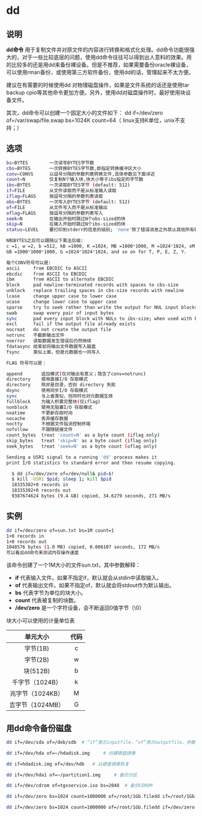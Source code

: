 # **dd**

## 说明

**dd命令** 用于复制文件并对原文件的内容进行转换和格式化处理。dd命令功能很强大的，对于一些比较底层的问题，使用dd命令往往可以得到出人意料的效果。用的比较多的还是用dd来备份裸设备。但是不推荐，如果需要备份oracle裸设备，可以使用rman备份，或使用第三方软件备份，使用dd的话，管理起来不太方便。

建议在有需要的时候使用dd 对物理磁盘操作，如果是文件系统的话还是使用tar backup cpio等其他命令更加方便。另外，使用dd对磁盘操作时，最好使用块设备文件。

其次，dd命令可以创建一个固定大小的文件如下：
dd if=/dev/zero of=/var/swap/file.swap bs=1024K count=64（ linux支持K单位，unix不支持；）

## 选项

```sh
bs=BYTES        一次读写BYTES字节数
cbs=BYTES       一次转换BYTES字节数,即指定转换缓冲区大小
conv=CONVS      以逗号分隔的参数列表转换文件,具体参数见下面详述
count=N         仅复制N个输入块,块大小等于ibs指定的字节数
ibs=BYTES       一次读取BYTES字节 (default: 512)
if=FILE         从文件读取而不是从标准输入读取
iflag=FLAGS     按逗号分隔的参数列表读取
obs=BYTES       一次写入BYTES字节 (default: 512)
of=FILE         从文件写入而不是从标准输出
oflag=FLAGS     按逗号分隔的参数列表写入
seek=N          在输出开始时跳过N个obs-sized的块
skip=N          在输入开始时跳过N个ibs-sized的块
status=LEVEL    要打印到stderr的信息的级别; 'none'除了错误消息之外禁止其他所有输出，'noxfer'禁止最终传输统计信息，'progress'显示定期传输统计信息

N和BYTES之后可以跟随以下乘法后缀:
c =1, w =2, b =512, kB =1000, K =1024, MB =1000*1000, M =1024*1024, xM =M
GB =1000*1000*1000, G =1024*1024*1024, and so on for T, P, E, Z, Y.

每个CONV符号可以是:
ascii     from EBCDIC to ASCII
ebcdic    from ASCII to EBCDIC
ibm       from ASCII to alternate EBCDIC
block     pad newline-terminated records with spaces to cbs-size
unblock   replace trailing spaces in cbs-size records with newline
lcase     change upper case to lower case
ucase     change lower case to upper case
sparse    try to seek rather than write the output for NUL input blocks
swab      swap every pair of input bytes
sync      pad every input block with NULs to ibs-size; when used with block or unblock, pad with spaces rather than NULs
excl      fail if the output file already exists
nocreat   do not create the output file
notrunc   不截断输出文件
noerror   读取数据发生错误后仍然继续
fdatasync 结束前将输出文件数据写入磁盘
fsync     类似上面，但是元数据也一同写入

FLAG 符号可以是：

append       追加模式(仅对输出有意义；隐含了conv=notrunc)
directory    使用直接I/O 存取模式
directory    除非是目录，否则 directory 失败
dsync        使用同步I/O 存取模式
sync         与上者类似，但同时也对元数据生效
fullblock    为输入积累完整块(仅iflag)
nonblock     使用无阻塞I/O 存取模式
noatime      不更新存取时间
nocache      丢弃缓存数据
noctty       不根据文件指派控制终端
nofollow     不跟随链接文件
count_bytes  treat 'count=N' as a byte count (iflag only)
skip_bytes   treat 'skip=N' as a byte count (iflag only)
seek_bytes   treat 'seek=N' as a byte count (oflag only)

Sending a USR1 signal to a running 'dd' process makes it
print I/O statistics to standard error and then resume copying.

  $ dd if=/dev/zero of=/dev/null& pid=$!
  $ kill -USR1 $pid; sleep 1; kill $pid
  18335302+0 records in
  18335302+0 records out
  9387674624 bytes (9.4 GB) copied, 34.6279 seconds, 271 MB/s

```

## 实例

```sh
dd if=/dev/zero of=sun.txt bs=1M count=1
1+0 records in
1+0 records out
1048576 bytes (1.0 MB) copied, 0.006107 seconds, 172 MB/s
可以看出dd命令来测试内存操作速度
```

该命令创建了一个1M大小的文件sun.txt，其中参数解释：

* **if**  代表输入文件。如果不指定if，默认就会从stdin中读取输入。
* **of**  代表输出文件。如果不指定of，默认就会将stdout作为默认输出。
* **bs**  代表字节为单位的块大小。
* **count**  代表被复制的块数。
* **/dev/zero**  是一个字符设备，会不断返回0值字节（\0）

块大小可以使用的计量单位表

| 单元大小 | 代码 |
| :------: | :------: |
| 字节(1B) | c |
| 字节(2B) | w |
| 块(512B) | b |
| 千字节（1024B） | k |
| 兆字节（1024KB） | M |
| 吉字节（1024MB） | G |

## 用dd命令备份磁盘

```sh
dd if=/dev/sda of=/deb/sdb  # “if”表示inputfile，“of”表示outputfile。参数“conv = noerror”，如果存在读取错误，它将继续复制。

dd if=/dev/hda of=~/hdadisk.img     # 创建硬盘镜像

dd if=hdadisk.img of=/dev/hdb   # 从硬盘镜像恢复

dd if=/dev/hda1 of=~/partition1.img     # 备份分区

dd if=/dev/cdrom of=tgsservice.iso bs=2048  # 备份CDROM

dd if=/dev/zero bs=1024 count=1000000 of=/root/1Gb.filedd if=/root/1Gb.file bs=64k | dd of=/dev/null    # 测试硬盘的读写速度

dd if=/dev/zero bs=1024 count=1000000 of=/root/1Gb.filedd if=/dev/zero bs=2048 count=500000 of=/root/1Gb.filedd if=/dev/zero bs=4096 count=250000 of=/root/1Gb.filedd if=/dev/zero bs=8192 count=125000 of=/root/1Gb.file   # 确定硬盘的最佳块大小
```